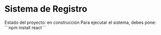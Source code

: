 <h1>Sistema de Registro</h1>
Estado del proyecto: en construcción 
Para ejecutar el sistema, debes pone: 
```npm install react```
